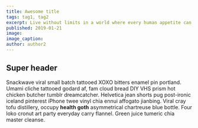 ```yaml
---
title: Awesome title
tags: tag1, tag2
excerpt: Live without limits in a world where every human appetite can be indulged. 
published: 2019-01-21
image: 
image_caption: 
author: author2
---
```


## Super header

Snackwave viral small batch tattooed XOXO bitters enamel pin portland. Umami cliche tattooed godard af, fam cloud bread DIY VHS prism hot chicken butcher tumblr dreamcatcher. Helvetica jean shorts pug post-ironic iceland pinterest iPhone twee vinyl chia ennui affogato jianbing. Viral cray tofu distillery, occupy **health goth** asymmetrical chartreuse blue bottle. Four loko cronut art party everyday carry flannel. Green juice tumeric chia master cleanse.
